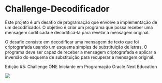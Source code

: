 # Challenge-Decodificador

Este projeto é um desafio de programação que envolve a implementação de um decodificador. O objetivo é criar um programa que possa receber uma mensagem codificada e decodificá-la para revelar a mensagem original.

O desafio consiste em decodificar uma mensagem de texto que foi criptografada usando um esquema simples de substituição de letras. O programa deve ser capaz de receber a mensagem criptografada e aplicar a inversão do esquema de substituição para recuperar a mensagem original.

Edição #5: Challenge ONE Iniciante em Programação
Oracle Next Education

<a href="https://challenge-decodificador-tau.vercel.app/"  target="_blank" rel="noopener"><img  aling="center" display="inline-block"                                 src="https://img.shields.io/badge/Vercel-000000?style=for-the-badge&logo=vercel&logoColor=white"/></a> 
